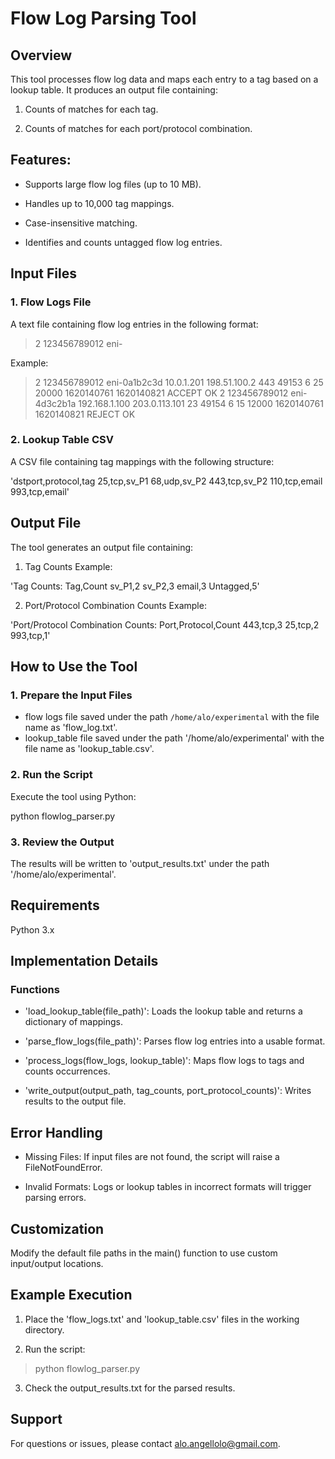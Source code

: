 # Flow Log Parsing Tool

## Overview

This tool processes flow log data and maps each entry to a tag based on a lookup table. It produces an output file containing:

  1. Counts of matches for each tag.

  2. Counts of matches for each port/protocol combination.

## Features:

  - Supports large flow log files (up to 10 MB).

  - Handles up to 10,000 tag mappings.

  - Case-insensitive matching.

  - Identifies and counts untagged flow log entries.

## Input Files

### 1. Flow Logs File

A text file containing flow log entries in the following format:

> 2 123456789012 eni-<instance-id> <source-ip> <destination-ip> <destination-port> <source-port> <protocol> <packets> <bytes> <start-time> <end-time> <action> <log-status>

Example:

> 2 123456789012 eni-0a1b2c3d 10.0.1.201 198.51.100.2 443 49153 6 25 20000 1620140761 1620140821 ACCEPT OK
> 2 123456789012 eni-4d3c2b1a 192.168.1.100 203.0.113.101 23 49154 6 15 12000 1620140761 1620140821 REJECT OK

### 2. Lookup Table CSV

A CSV file containing tag mappings with the following structure:

'dstport,protocol,tag
25,tcp,sv_P1
68,udp,sv_P2
443,tcp,sv_P2
110,tcp,email
993,tcp,email'

## Output File

The tool generates an output file containing:

1. Tag Counts Example:

'Tag Counts:
Tag,Count
sv_P1,2
sv_P2,3
email,3
Untagged,5'

2. Port/Protocol Combination Counts Example:

'Port/Protocol Combination Counts:
Port,Protocol,Count
443,tcp,3
25,tcp,2
993,tcp,1'

## How to Use the Tool

### 1. Prepare the Input Files

- flow logs file saved under the path `/home/alo/experimental` with the file name as 'flow_log.txt'.
- lookup_table file saved under the path '/home/alo/experimental' with the file name as 'lookup_table.csv'.

### 2. Run the Script

Execute the tool using Python:

python flowlog_parser.py

### 3. Review the Output

The results will be written to 'output_results.txt' under the path '/home/alo/experimental'.

## Requirements

Python 3.x

## Implementation Details

### Functions

- 'load_lookup_table(file_path)': Loads the lookup table and returns a dictionary of mappings.

- 'parse_flow_logs(file_path)': Parses flow log entries into a usable format.

- 'process_logs(flow_logs, lookup_table)': Maps flow logs to tags and counts occurrences.

- 'write_output(output_path, tag_counts, port_protocol_counts)': Writes results to the output file.

## Error Handling

- Missing Files: If input files are not found, the script will raise a FileNotFoundError.

- Invalid Formats: Logs or lookup tables in incorrect formats will trigger parsing errors.

## Customization

Modify the default file paths in the main() function to use custom input/output locations.

## Example Execution

1. Place the 'flow_logs.txt' and 'lookup_table.csv' files in the working directory.

2. Run the script:

> python flowlog_parser.py

3. Check the output_results.txt for the parsed results.

## Support

For questions or issues, please contact alo.angellolo@gmail.com.


